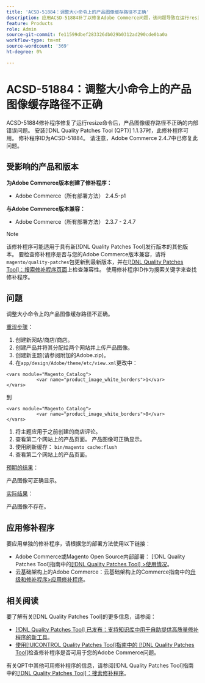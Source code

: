 ```yaml
---
title: 'ACSD-51884：调整大小命令上的产品图像缓存路径不正确'
description: 应用ACSD-51884补丁以修复Adobe Commerce问题，该问题导致在运行resize命令后产品图像缓存路径不正确。
feature: Products
role: Admin
source-git-commit: fe11599dbef283326db029b0312ad290cde0ba0a
workflow-type: tm+mt
source-wordcount: '369'
ht-degree: 0%

---
```


# ACSD-51884：调整大小命令上的产品图像缓存路径不正确

ACSD-51884修补程序修复了运行resize命令后，产品图像缓存路径不正确的内部错误问题。 安装[!DNL Quality Patches Tool (QPT)] 1.1.37时，此修补程序可用。 修补程序ID为ACSD-51884。 请注意，Adobe Commerce 2.4.7中已修复此问题。

## 受影响的产品和版本

**为Adobe Commerce版本创建了修补程序：**

* Adobe Commerce（所有部署方法） 2.4.5-p1

**与Adobe Commerce版本兼容：**

* Adobe Commerce（所有部署方法） 2.3.7 - 2.4.7

>[!NOTE]
>
>该修补程序可能适用于具有新[!DNL Quality Patches Tool]发行版本的其他版本。 要检查修补程序是否与您的Adobe Commerce版本兼容，请将`magento/quality-patches`包更新到最新版本，并在[[!DNL Quality Patches Tool]：搜索修补程序页面](https://experienceleague.adobe.com/tools/commerce-quality-patches/index.html)上检查兼容性。 使用修补程序ID作为搜索关键字来查找修补程序。

## 问题

调整大小命令上的产品图像缓存路径不正确。

<u>重现步骤</u>：

1. 创建新网站/商店/商店。
1. 创建产品并将其分配给两个网站并上传产品图像。
1. 创建新主题(请参阅附加的Adobe.zip)。
1. 在`app/design/Adobe/theme/etc/view.xml`更改中：

```
<vars module="Magento_Catalog">
           <var name="product_image_white_borders">1</var>
</vars>
```

到

```
<vars module="Magento_Catalog">
           <var name="product_image_white_borders">0</var>
</vars>
```

1. 将主题应用于之前创建的商店评论。
1. 查看第二个网站上的产品页面。 产品图像可正确显示。
1. 使用刷新缓存：
   `bin/magento cache:flush`
1. 查看第二个网站上的产品页面。

<u>预期的结果</u>：

产品图像可正确显示。

<u>实际结果</u>：

产品图像不存在。

## 应用修补程序

要应用单独的修补程序，请根据您的部署方法使用以下链接：

* Adobe Commerce或Magento Open Source内部部署： [!DNL Quality Patches Tool]指南中的[[!DNL Quality Patches Tool] >使用情况](/help/tools/quality-patches-tool/usage.md)。
* 云基础架构上的Adobe Commerce：云基础架构上的Commerce指南中的[升级和修补程序>应用修补程序](https://experienceleague.adobe.com/docs/commerce-cloud-service/user-guide/develop/upgrade/apply-patches.html)。

## 相关阅读

要了解有关[!DNL Quality Patches Tool]的更多信息，请参阅：

* [[!DNL Quality Patches Tool] 已发布：支持知识库中用于自助提供高质量修补程序的新工具](https://experienceleague.adobe.com/en/docs/commerce-knowledge-base/kb/announcements/commerce-announcements/magento-quality-patches-released-new-tool-to-self-serve-quality-patches)。
* [使用[!UICONTROL Quality Patches Tool]指南中的 [!DNL Quality Patches Tool]](/help/tools/quality-patches-tool/patches-available-in-qpt/check-patch-for-magento-issue-with-magento-quality-patches.md)检查修补程序是否可用于您的Adobe Commerce问题。


有关QPT中其他可用修补程序的信息，请参阅[!DNL Quality Patches Tool]指南中的[[!DNL Quality Patches Tool]：搜索修补程序](https://experienceleague.adobe.com/tools/commerce-quality-patches/index.html)。
